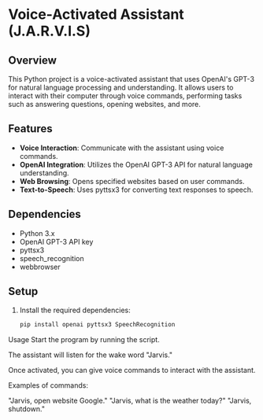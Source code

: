 # Voice-Activated Assistant (J.A.R.V.I.S)

## Overview

This Python project is a voice-activated assistant that uses OpenAI's GPT-3 for natural language processing and understanding. It allows users to interact with their computer through voice commands, performing tasks such as answering questions, opening websites, and more.

## Features

- **Voice Interaction**: Communicate with the assistant using voice commands.
- **OpenAI Integration**: Utilizes the OpenAI GPT-3 API for natural language understanding.
- **Web Browsing**: Opens specified websites based on user commands.
- **Text-to-Speech**: Uses pyttsx3 for converting text responses to speech.

## Dependencies

- Python 3.x
- OpenAI GPT-3 API key
- pyttsx3
- speech_recognition
- webbrowser

## Setup

1. Install the required dependencies:

   ```bash
   pip install openai pyttsx3 SpeechRecognition
Usage
Start the program by running the script.

The assistant will listen for the wake word "Jarvis."

Once activated, you can give voice commands to interact with the assistant.

Examples of commands:

"Jarvis, open website Google."
"Jarvis, what is the weather today?"
"Jarvis, shutdown."
